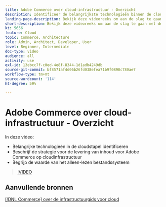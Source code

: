```yaml
---
title: Adobe Commerce over cloud-infrastructuur - Overzicht
description: Identificeer de belangrijkste technologieën binnen de cloudstack. Beschrijf de strategie voor het leveren van content voor Adobe Commerce. Begrijp de waarde van het alleen-lezen bestandssysteem.
landing-page-description: Bekijk deze videoreeks om aan de slag te gaan met de cloudinfrastructuur die wordt gebruikt voor implementatie en beheer van Adobe Commerce.
short-description: Bekijk deze videoreeks om aan de slag te gaan met de cloudinfrastructuur die wordt gebruikt voor implementatie en beheer van Adobe Commerce.
kt: 5656
feature: Cloud
topic: Commerce, Architecture
role: Admin, Architect, Developer, User
level: Beginner, Intermediate
doc-type: video
audience: all
activity: use
exl-id: 13ebcc7f-c0ed-4e8f-8344-1d1adb4249db
source-git-commit: bf8571af4d06b26fd038efea71b9f0890c780ae7
workflow-type: tm+mt
source-wordcount: '114'
ht-degree: 59%

---
```


# Adobe Commerce over cloud-infrastructuur - Overzicht

In deze video:

- Belangrijke technologieën in de cloudstapel identificeren
- Beschrijf de strategie voor de levering van inhoud voor Adobe Commerce op cloudinfrastructuur
- Begrijp de waarde van het alleen-lezen bestandssysteem

>[!VIDEO](https://video.tv.adobe.com/v/35298?quality=12&learn=on)

## Aanvullende bronnen

[[!DNL Commerce] over de infrastructuurgids voor cloud](https://experienceleague.adobe.com/docs/commerce-cloud-service/user-guide/overview.html)
